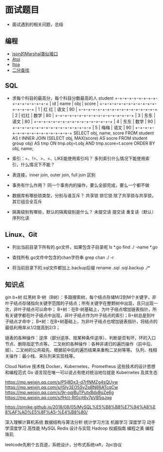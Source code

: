 # 面试题目
- 面试遇到的相关问题，总结

## 编程
- [json的Marshal类似接口](json_convert.go)
- [Atoi](atoi.go)
- [Itoa](itoa.go)
- [二分查找](binary_search.go)


## SQL
- 求每个科目的最高分，每个科目分数最高的人
	student
+-+-+-+-+-+-+-+-+-+-+-+-+-+-+-+-+
| id 	| name 	| obj	| score	|
+-+-+-+-+-+-+-+-+-+-+-+-+-+-+-+-+
| 1		| 红	红	| 语文	| 90	|
+-+-+-+-+-+-+-+-+-+-+-+-+-+-+-+-+
| 2 	| 红红 	| 数学 	| 80 	|
+-+-+-+-+-+-+-+-+-+-+-+-+-+-+-+-+
| 3 	| 东东 	| 语文 	| 80 	|
+-+-+-+-+-+-+-+-+-+-+-+-+-+-+-+-+
| 4 	| 东东 	| 数学 	| 90 	|
+-+-+-+-+-+-+-+-+-+-+-+-+-+-+-+-+
| 5 	| 梅梅 	| 语文 	| 90 	|
+-+-+-+-+-+-+-+-+-+-+-+-+-+-+-+-+
SELECT obj, name, score
FROM student AS t
INNER JOIN (SELECT obj, MAX(score) AS socre FROM student group obj)
	AS tmp ON tmp.obj=t.obj AND tmp.score=t.score
ORDER BY obj, name;

- 索引：=、!=、>、<、LIKE能使用索引吗？ 多列索引什么情况下能使用索引，什么情况下不能？
- 表连接，inner join, outer join, full join 区别

- 事务有什么作用？
同一个事务内的操作，要么全部完成，要么一个都不做

- 数据库有哪些锁类型，分别与谁互斥？
共享锁
排它锁
除了共享锁与共享锁，其它组合全互斥

- 隔离级别有哪些，默认的隔离级别是什么？
未提交读
提交读
重复读（默认）
序列化读


## Linux、Git
- 列出当前目录下所有的.go文件，如果包含子目录呢
ls *.go
find ./ -name *.go

- 查找所有.go文件中包含的chan字符串
grep chan ./ -r

- 将当前目录下的.sql文件都加上.backup后缀
rename .sql .sql.backup ./*

## 知识点
gin
b+树
红黑树
B-树（B树）：多路搜索树，每个结点存储M/2到M个关键字，非叶子结点存储指向关键字范围的子结点；所有关键字在整颗树中出现，且只出现一次，非叶子结点可以命中；
B+树：在B-树基础上，为叶子结点增加链表指针，所有关键字都在叶子结点中出现，非叶子结点作为叶子结点的索引；B+树总是到叶子结点才命中；
B*树：在B+树基础上，为非叶子结点也增加链表指针，将结点的最低利用率从1/2提高到2/3；

链表的各种操作：逆序（部分逆序、按某种条件逆序）、判断是否有环，环的入口节点、删除指定节点等。
二叉树的各种操作：各种非递归的遍历操作（前中后、层）、二叉树的公共祖先、根据前中后的遍历结果来重构二叉树等等。
队列、栈相关操作：最小栈、来队列来实现栈等。


Cloud Native 技术栈
Docker，Kubernetes，Prometheus 这些技术的设计思想和编程范式
Go 语言现在唯一可以说占有绝对统治地位就是 Kubernetes 及其生态

https://mp.weixin.qq.com/s/P5j8Dx3-d7rfNMZg4sQUyw
https://mp.weixin.qq.com/s/ISIy3EO5SyZpBN86ATcqCw
https://mp.weixin.qq.com/s/9r-oqjBuTPutxBdxBoZe6g
https://mp.weixin.qq.com/s/fHct-RlGcjt6v7pVB5qJqg

https://pjmike.github.io/2018/08/05/MySQL%E5%B8%B8%E7%94%A8%E8%AF%AD%E5%8F%A5-%E4%B8%80/


深入理解计算机系统
数据结构与算法分析
统计学习方法
机器学习
深度学习
动手学深度学习
高性能 MySQL
Redis 设计与实现
Hadoop 权威指南
编程之美
编程珠玑

leetcode先刷个五百道，系统设计，分布式系统raft，2pc协议